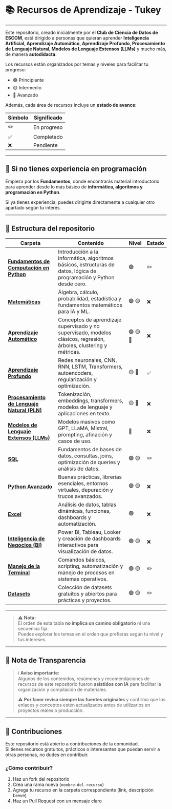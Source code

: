 # 📚 Recursos de Aprendizaje - Tukey

---

Este repositorio, creado inicialmente por el **Club de Ciencia de Datos de ESCOM**, está dirigido a personas que quieran aprender **Inteligencia Artificial, Aprendizaje Automático, Aprendizaje Profundo, Procesamiento de Lenguaje Natural, Modelos de Lenguaje Extensos (LLMs)** y mucho más, de manera **autodidacta**.

Los recursos están organizados por temas y niveles para facilitar tu progreso:

- 🟢 Principiante  
- 🟡 Intermedio  
- 🔴 Avanzado  

Además, cada área de recursos incluye un **estado de avance**:

| Símbolo | Significado          |
|---------|----------------------|
| ✏️       | En progreso         |
| ✅       | Completado          |
| ❌       | Pendiente          |

---

## 🚀 Si no tienes experiencia en programación

Empieza por los **Fundamentos**, donde encontrarás material introductorio para aprender desde lo más básico de **informática, algoritmos y programación en Python**.  

Si ya tienes experiencia, puedes dirigirte directamente a cualquier otro apartado según tu interés.

---

## 📂 Estructura del repositorio

| Carpeta                                            | Contenido                                                                                                      | Nivel      | Estado |
|---------------------------------------------------|---------------------------------------------------------------------------------------------------------------|-----------|--------|
| [**Fundamentos de Computación en Python**](./1_fundamentos/Fundamentos.md) | Introducción a la informática, algoritmos básicos, estructuras de datos, lógica de programación y Python desde cero. | 🟢        | ✏️      |
| [**Matemáticas**](./2_mates/)                     | Álgebra, cálculo, probabilidad, estadística y fundamentos matemáticos para IA y ML.                             | 🟢 🟡     | ❌      |
| [**Aprendizaje Automático**](./3_ml/)             | Conceptos de aprendizaje supervisado y no supervisado, modelos clásicos, regresión, árboles, clustering y métricas. | 🟢 🟡 🔴  | ❌      |
| [**Aprendizaje Profundo**](./4_deepl/DeepLearning.md) | Redes neuronales, CNN, RNN, LSTM, Transformers, autoencoders, regularización y optimización.                       | 🟡 🔴    | ✅      |
| [**Procesamiento de Lenguaje Natural (PLN)**](./5_nlp/) | Tokenización, embeddings, transformers, modelos de lenguaje y aplicaciones en texto.                            | 🟡 🔴    | ❌      |
| [**Modelos de Lenguaje Extensos (LLMs)**](./6_llms/) | Modelos masivos como GPT, LLaMA, Mistral, prompting, afinación y casos de uso.                                   | 🔴        | ❌      |
| [**SQL**](./7_sql/)                              | Fundamentos de bases de datos, consultas, joins, optimización de queries y análisis de datos.                   | 🟢 🟡    | ✏️      |
| [**Python Avanzado**](./8_python/)               | Buenas prácticas, librerías esenciales, entornos virtuales, depuración y trucos avanzados.                      | 🟢 🟡    | ❌      |
| [**Excel**](./9_excel/)                         | Análisis de datos, tablas dinámicas, funciones, dashboards y automatización.                                    | 🟢        | ❌      |
| [**Inteligencia de Negocios (BI)**](./10_bi/)    | Power BI, Tableau, Looker y creación de dashboards interactivos para visualización de datos.                     | 🟢 🟡    | ❌      |
| [**Manejo de la Terminal**](./Terminal/)         | Comandos básicos, scripting, automatización y manejo de procesos en sistemas operativos.                        | 🟢 🟡    | ✏️      |
| [**Datasets**](./Datasets/Datasets.md)           | Colección de datasets gratuitos y abiertos para prácticas y proyectos.                                          | 🟢 🟡    | ✏️      |

---

> ⚠️ **Nota:**  
> El orden de esta tabla **no implica un camino obligatorio** ni una secuencia fija.  
> Puedes explorar los temas en el orden que prefieras según tu nivel y tus intereses.

---

## 🧠 Nota de Transparencia

> ℹ️ **Aviso importante:**  
> Algunos de los contenidos, resúmenes y recomendaciones de recursos de este repositorio fueron **asistidos con IA** para facilitar la organización y compilación de materiales.  
>
> ⚠️ **Por favor revisa siempre las fuentes originales** y confirma que los enlaces y conceptos estén actualizados antes de utilizarlos en proyectos reales o producción.

---

## 🙌 Contribuciones

Este repositorio está abierto a contribuciones de la comunidad.  
Si tienes recursos gratuitos, prácticos o interesantes que puedan servir a otras personas, no dudes en contribuir.

### ¿Cómo contribuir?

1. Haz un fork del repositorio
2. Crea una rama nueva (`nombre-del-recurso`)
3. Agrega tu recurso en la carpeta correspondiente (link, descripción breve)
4. Haz un Pull Request con un mensaje claro
